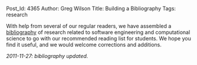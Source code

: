 Post_Id: 4365
Author: Greg Wilson
Title: Building a Bibliography
Tags: research

<p>With help from several of our regular readers, we have assembled a <a href="{{root_path}}/about/biblio.html">bibliography</a> of research related to software engineering and computational science to go with our recommended reading list for students. We hope you find it useful, and we would welcome corrections and additions.</p>
<p><em>2011-11-27: bibliography updated.</em></p>
